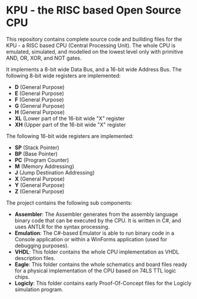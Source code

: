 # KPU - the RISC based Open Source CPU
This repository contains complete source code and buillding files for the KPU - a RISC based CPU (Central Processing Unit). The whole CPU is emulated, simulated, and modelled on the lowest level only with primitive AND, OR, XOR, and NOT gates.

It implements a 8-bit wide Data Bus, and a 16-bit wide Address Bus. The following 8-bit wide registers are implemented:
<ul>
<li><b>D</b> (General Purpose)</li>
<li><b>E</b> (General Purpose)</li>
<li><b>F</b> (General Purpose)</li>
<li><b>G</b> (General Purpose)</li>
<li><b>H</b> (General Purpose)</li>
<li><b>XL</b> (Lower part of the 16-bit wide "X" register</li>
<li><b>XH</b> (Upper part of the 16-bit wide "X" register</li>
</ul>

The following 16-bit wide registers are implemented:
<ul>
<li><b>SP</b> (Stack Pointer)</li>
<li><b>BP</b> (Base Pointer)</li>
<li><b>PC</b> (Program Counter)</li>
<li><b>M</b> (Memory Addressing)</li>
<li><b>J</b> (Jump Destination Addressing)</li>
<li><b>X</b> (General Purpose)</li>
<li><b>Y</b> (General Purpose)</li>
<li><b>Z</b> (General Purpose)</li>
</ul>

The project contains the following sub components:
<ul>
<li><b>Assembler</b>: The Assembler generates from the assembly language binary code that can be executed by the CPU. It is written in C#, and uses ANTLR for the syntax processing.</li>
<li><b>Emulation</b>: The C#-based Emulator is able to run binary code in a Console application or within a WinForms application (used for debugging purposes).</li>
<li><b>VHDL</b>: This folder contains the whole CPU implementation as VHDL description files.</li>
<li><b>Eagle</b>: This folder contains the whole schematics and board files ready for a physical implementation of the CPU based on 74LS TTL logic chips.</li>
<li><b>Logicly</b>: This folder contains early Proof-Of-Concept files for the Logicly simulation program.</li>
<ul>
